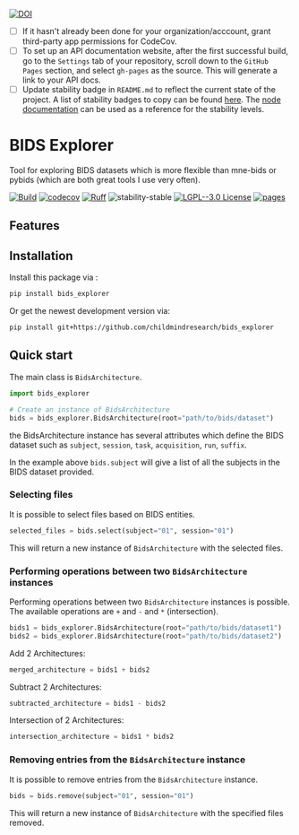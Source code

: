 [![DOI](https://zenodo.org/badge/657341621.svg)](https://zenodo.org/doi/10.5281/zenodo.10383685)


- [ ] If it hasn't already been done for your organization/acccount, grant third-party app permissions for CodeCov.
- [ ] To set up an API documentation website, after the first successful build, go to the `Settings` tab of your repository, scroll down to the `GitHub Pages` section, and select `gh-pages` as the source. This will generate a link to your API docs.
- [ ] Update stability badge in `README.md` to reflect the current state of the project. A list of stability badges to copy can be found [here](https://github.com/orangemug/stability-badges). The [node documentation](https://nodejs.org/docs/latest-v20.x/api/documentation.html#documentation_stability_index) can be used as a reference for the stability levels.

# BIDS Explorer
Tool for exploring BIDS datasets which is more flexible than mne-bids or pybids
(which are both great tools I use very often).

[![Build](https://github.com/Sam54000/bids_explorer/actions/workflows/test.yaml/badge.svg?branch=main)](https://github.com/Sam54000/bids_explorer/actions/workflows/test.yaml?query=branch%3Amain)
[![codecov](https://codecov.io/gh/Sam54000/bids_explorer/branch/main/graph/badge.svg?token=22HWWFWPW5)](https://codecov.io/gh/Sam54000/bids_explorer)
[![Ruff](https://img.shields.io/endpoint?url=https://raw.githubusercontent.com/astral-sh/ruff/main/assets/badge/v2.json)](https://github.com/astral-sh/ruff)
![stability-stable](https://img.shields.io/badge/stability-stable-green.svg)
[![LGPL--3.0 License](https://img.shields.io/badge/license-LGPL--3.0-blue.svg)](https://github.com/Sam54000/bids_explorer/blob/main/LICENSE)
[![pages](https://img.shields.io/badge/api-docs-blue)](https://Sam54000.github.io/bids_explorer)

## Features

## Installation

Install this package via :

```sh
pip install bids_explorer
```

Or get the newest development version via:

```sh
pip install git+https://github.com/childmindresearch/bids_explorer
```

## Quick start


The main class is `BidsArchitecture`.
```Python
import bids_explorer

# Create an instance of BidsArchitecture
bids = bids_explorer.BidsArchitecture(root="path/to/bids/dataset")

```

the BidsArchitecture instance has several attributes which define the BIDS
dataset such as `subject`, `session`, `task`, `acquisition`, `run`, `suffix`.

In the example above `bids.subject` will give a list of all the subjects in the
BIDS dataset provided.
### Selecting files
It is possible to select files based on BIDS entities.
```Python
selected_files = bids.select(subject="01", session="01")
```
This will return a new instance of `BidsArchitecture` with the selected files.

### Performing operations between two `BidsArchitecture` instances
Performing operations between two `BidsArchitecture` instances is possible.
The available operations are `+` and `-` and `*` (intersection).

```Python
bids1 = bids_explorer.BidsArchitecture(root="path/to/bids/dataset1")
bids2 = bids_explorer.BidsArchitecture(root="path/to/bids/dataset2")
```
Add 2 Architectures:
```Python
merged_architecture = bids1 + bids2
```
Subtract 2 Architectures:
```Python
subtracted_architecture = bids1 - bids2
```
Intersection of 2 Architectures:
```Python
intersection_architecture = bids1 * bids2
```

### Removing entries from the `BidsArchitecture` instance
It is possible to remove entries from the `BidsArchitecture` instance.
```Python
bids = bids.remove(subject="01", session="01")
```
This will return a new instance of `BidsArchitecture` with the specified files removed.

